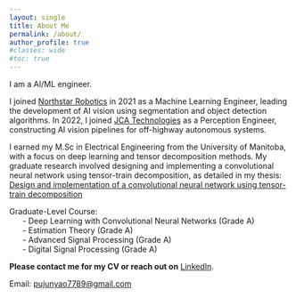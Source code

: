 ```yaml
---
layout: single
title: About Me
permalink: /about/
author_profile: true
#classes: wide
#toc: true
---
```

I am a AI/ML engineer. 

I joined <a href="https://northstar-robotics.com/">Northstar Robotics<a/> in 2021 as a Machine Learning Engineer, leading the development of AI vision using segmentation and object detection algorithms. In 2022, I joined <a href="https://jcatechnologies.com/">JCA Technologies<a/> as a Perception Engineer, constructing AI vision pipelines for off-highway autonomous systems.

I earned my M.Sc in Electrical Engineering from the University of Manitoba, with a focus on deep learning and tensor decomposition methods. My graduate research involved designing and implementing a convolutional neural network using tensor-train decomposition, as detailed in my thesis: <a href="https://mspace.lib.umanitoba.ca/handle/1993/36582">Design and implementation of a convolutional neural network using tensor-train decomposition<a/>

Graduate-Level Course:<br />
&nbsp;&nbsp;&nbsp;&nbsp;&nbsp;&nbsp;- Deep Learning with Convolutional Neural Networks (Grade A)<br />
&nbsp;&nbsp;&nbsp;&nbsp;&nbsp;&nbsp;- Estimation Theory (Grade A)<br />
&nbsp;&nbsp;&nbsp;&nbsp;&nbsp;&nbsp;- Advanced Signal Processing (Grade A)<br />
&nbsp;&nbsp;&nbsp;&nbsp;&nbsp;&nbsp;- Digital Signal Processing (Grade A)

**Please contact me for my CV or reach out on** <a href="https://www.linkedin.com/in/junyao-pu-6a4b741ab/">LinkedIn<a/>.

Email: <pujunyao7789@gmail.com>  


